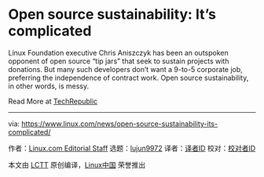 [#]: collector: (lujun9972)
[#]: translator: ( )
[#]: reviewer: ( )
[#]: publisher: ( )
[#]: url: ( )
[#]: subject: (Open source sustainability: It’s complicated)
[#]: via: (https://www.linux.com/news/open-source-sustainability-its-complicated/)
[#]: author: (Linux.com Editorial Staff https://www.linux.com/author/linuxdotcom/)

Open source sustainability: It’s complicated
======

Linux Foundation executive Chris Aniszczyk has been an outspoken opponent of open source “tip jars” that seek to sustain projects with donations. But many such developers don’t want a 9-to-5 corporate job, preferring the independence of contract work. Open source sustainability, in other words, is messy.

Read More at [TechRepublic][1]

--------------------------------------------------------------------------------

via: https://www.linux.com/news/open-source-sustainability-its-complicated/

作者：[Linux.com Editorial Staff][a]
选题：[lujun9972][b]
译者：[译者ID](https://github.com/译者ID)
校对：[校对者ID](https://github.com/校对者ID)

本文由 [LCTT](https://github.com/LCTT/TranslateProject) 原创编译，[Linux中国](https://linux.cn/) 荣誉推出

[a]: https://www.linux.com/author/linuxdotcom/
[b]: https://github.com/lujun9972
[1]: https://www.techrepublic.com/article/open-source-sustainability-its-complicated/
